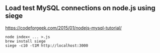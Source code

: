 Load test MySQL connections on node.js using siege
---
https://codeforgeek.com/2015/01/nodejs-mysql-tutorial/

```
node index< ... >.js
brew install siege
siege -c10 -t1M http://localhost:3000
```